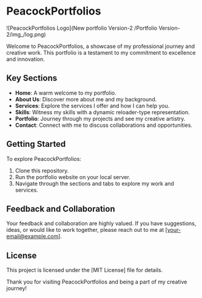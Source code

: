 # PeacockPortfolios

![PeacockPortfolios Logo](New portfolio Version-2
/Portfolio Version-2/img_/log.png)

Welcome to PeacockPortfolios, a showcase of my professional journey and creative work. This portfolio is a testament to my commitment to excellence and innovation.

## Key Sections

- **Home**: A warm welcome to my portfolio.
- **About Us**: Discover more about me and my background.
- **Services**: Explore the services I offer and how I can help you.
- **Skills**: Witness my skills with a dynamic reloader-type representation.
- **Portfolio**: Journey through my projects and see my creative artistry.
- **Contact**: Connect with me to discuss collaborations and opportunities.

## Getting Started

To explore PeacockPortfolios:

1. Clone this repository.
2. Run the portfolio website on your local server.
3. Navigate through the sections and tabs to explore my work and services.

## Feedback and Collaboration

Your feedback and collaboration are highly valued. If you have suggestions, ideas, or would like to work together, please reach out to me at [your-email@example.com].

## License

This project is licensed under the [MIT License] file for details.

Thank you for visiting PeacockPortfolios and being a part of my creative journey!
